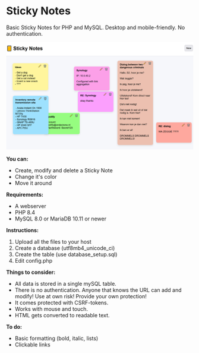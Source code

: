 # Sticky Notes
Basic Sticky Notes for PHP and MySQL. Desktop and mobile-friendly. No authentication. 


![Screenshot of the Sticky Notes index page](screenshots/main.png)


**You can:**
- Create, modify and delete a Sticky Note
- Change it's color
- Move it around

**Requirements:**
- A webserver
- PHP 8.4
- MySQL 8.0 or MariaDB 10.11 or newer

**Instructions:**
1. Upload all the files to your host
2. Create a database (utf8mb4_unicode_ci)
3. Create the table (use database_setup.sql)
4. Edit config.php

**Things to consider:**
- All data is stored in a single mySQL table.
- There is no authentication. Anyone that knows the URL can add and modify! Use at own risk! Provide your own protection!
- It comes protected with CSRF-tokens.
- Works with mouse and touch.
- HTML gets converted to readable text.

**To do:**
- Basic formatting (bold, italic, lists)
- Clickable links

